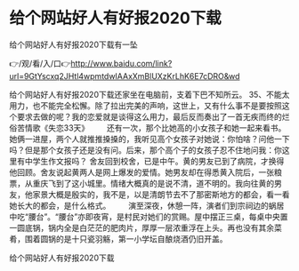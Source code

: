 # 给个网站好人有好报2020下载
给个网站好人有好报2020下载有一坠

👉/观/看/入/口👉http://www.baidu.com/link?url=9GtYscxq2JHtl4wpmtdwIAAxXmBlUXzKrLhK6E7cDRO&wd

给个网站好人有好报2020下载还家坐在电脑前，支着下巴不知所云。
	35、不能太用力，也不能完全松懈。除了拉出完美的声响，这世上，又有什么事不是要按照这个要求去做的呢？我的恋爱就是谈得这么用力，最后反而奏出了一首无疾而终的烂俗苦情歌《失恋33天》
　　还有一次，那个比她高的小女孩子和她一起来看书。她俩一进屋，两个人就推推搡搡的，我听见高个女孩子对她说：你怕啥？问他一下吗？但是那个女孩子还是没有问。后来，那个高个子的女孩子忍不住地问我：你这里有中学生作文报吗？
舍友回到校舍，已是中午。黄的男友已到了病院，才换得他回顾。舍友说起黄两人是网上爆发的爱情。她男友却在得悉黄入院后，一张粮票，从重庆飞到了这小城里。情绪大概真的是说不清，道不明的。我向往黄的男友，他家景大概是殷实的，我不是，以是清朗节去不了那密斯地方的都会，看一看她长大的都会，是什么格式。
　　演至深夜，休憩一阵，演者们到宗祠边的蜗居中吃“腰台”。“腰台”亦即夜宵，是村民对她们的赏赐。屋中摆正三桌，每桌中央置一圆底锅，锅内全是白茫茫的肥肉片，厚厚一层浓重浮在上头。再也没有其余菜肴，围着圆锅的是十只瓷羽觞，第一小学坛自酿烧酒仍旧开盖。

给个网站好人有好报2020下载
